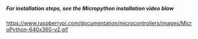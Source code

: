 

##### For installation steps, see the Micropython installation video blow

https://www.raspberrypi.com/documentation/microcontrollers/images/MicroPython-640x360-v2.gif



